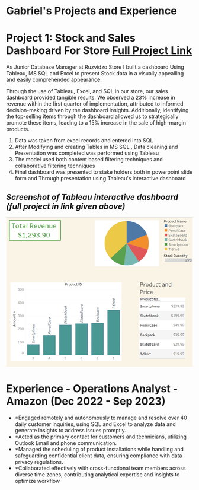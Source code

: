 # Gabriel's Projects and Experience

# Project 1: Stock and Sales Dashboard  For Store  [Full Project Link](https://github.com/GabrielKonig/Data-Analysis-Projects) 

As Junior Database Manager at Ruzvidzo Store I built a dashboard Using Tableau, MS SQL and Excel to present Stock data
in a visually appealling and easily comprehended appearance.

Through the use of Tableau, Excel, and SQL in our store, our sales dashboard provided tangible 
results. 
We observed a 23% increase in revenue within the first quarter of implementation, attributed to 
informed decision-making driven by the dashboard insights. 
Additionally, identifying the top-selling items through the dashboard allowed us to strategically promote these items, leading to a 15% increase in the sale of high-margin products.

1. Data was taken from excel records and entered into SQL
2. After Modifying and creating Tables in MS SQL , Data cleaning and Presentation was completed was performed using Tableau
3. The model used both content based filtering techniques and collaborative filtering techniques
4. Final dashboard was presented to stake holders both in powerpoint slide form and Through presentation using Tableau's interactive dashboard

## *Screenshot of Tableau interactive dashboard (full project in link given above)*
![](images/ScreenshotTableau.PNG)

# Experience - Operations Analyst - Amazon (Dec 2022 - Sep 2023)

- *Engaged remotely and autonomously to manage and resolve over 40 daily customer inquiries, using SQL and Excel to 
analyze data and generate insights to address issues promptly.
- *Acted as the primary contact for customers and technicians, utilizing Outlook Email and phone communication.
- *Managed the scheduling of product installations while handling and safeguarding confidential client data, ensuring 
compliance with data privacy regulations.
- *Collaborated effectively with cross-functional team members across diverse time zones, contributing analytical 
expertise and insights to optimize workflow

